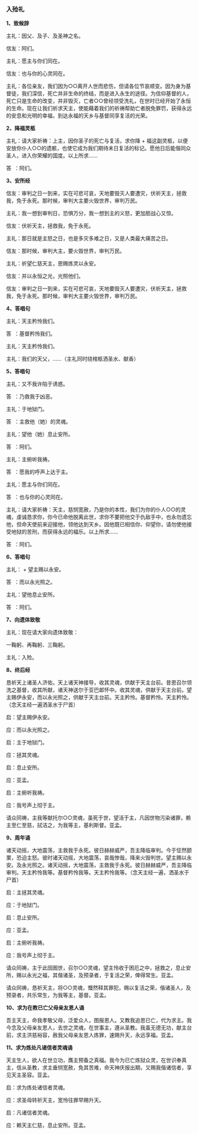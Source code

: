 ### **入殓礼**

**1、致候辞**

主礼：因父、及子、及圣神之名。

信友：阿们。

主礼：愿主与你们同在。

信友：也与你的心灵同在。

主礼：各位亲友，我们因为○○离开人世而悲伤，但请各位节哀顺变。因为身为基督徒，我们深信，死亡并非生命的终结，而是进入永生的途径。为信仰基督的人，死亡只是生命的改变，并非毁灭，亡者○○曾经领受洗礼，在世时已经开始了永恒的生命。现在让我们祈求天主，使能藉着我们的祈祷帮助亡者脱免罪罚，获得永远的安息和光明的幸福，到达永福的天乡与基督同享复活的光荣。

**2、降福灵柩**

主礼：请大家祈祷：上主，因你圣子的死亡与复活，求你降 + 福这副灵柩，以便安放你仆人○○的遗骸，也使它成为我们期待末日复活的标记。愿他日后能偕同众圣人，进入你荣耀的国度。以上所求……

答  ：阿们。

**3、安所经**

信友：审判之日一到来，实在可悲可哀，天地要毁灭人要遭灾，伏祈天主，拯救我，免于永死。那时候，审判大主要火毁世界，审判万民。

主礼：我一想到审判日，恐惧万分，我一想到主的义怒，更加胆战心又惊。

信友：伏祈天主，拯救我，免于永死。

主礼：那日就是主怒之日，也是多灾多难之日，又是人类最大痛苦之日。

信友：那时候，审判大主，要火毁世界，审判万民。

主礼：祈望仁慈天主，恩赐炼灵以永安。

信友：并以永恒之光，光照他们。

信友：审判之日一到来，实在可悲可哀，天地要毁灭人要遭灾，伏祈天主，拯救我，免于永死。那时候，审判大主要火毁世界，审判万民。

**4、答唱句**

主礼：天主矜怜我们。

答  ：基督矜怜我们。

主礼：天主矜怜我们。

主礼：我们的天父，……（主礼同时绕棺柩洒圣水、献香）

**5、答唱句**

主礼：又不我许陷于诱惑。

答  ：乃救我于凶恶。

主礼：于地狱门。

答  ：主救他（她）的灵魂。

主礼：望他（她）息止安所。

答  ：阿们。

主礼：主俯听我祷。

答  ：愿我的呼声上达于主。

主礼：愿主与你们同在。

答  ：也与你的心灵同在。

主礼：请大家祈祷：天主，慈悯宽赦，乃是你的本性，我们为你的仆人○○的灵魂，虔诚恳求你，你今已命他脱离此世，求你不要把他交于仇敌手中，也永勿遗忘他，但命天使前来迎接他，领他达到天乡。因他既已相信你、仰望你，请勿使他接受地狱的苦刑，而获得永远的福乐。以上所求……

答  ：阿们。

**6、答唱句**

主礼： + 望主赐以永安。

答  ：而以永光照之。

主礼：望他息止安所。

答  ：阿们。

**7、向遗体致敬**

主礼：现在请大家向遗体致敬：

一鞠躬、再鞠躬、三鞠躬。

主礼：入殓。

**8、终后经**

恳祈天上诸圣人济佑，天上诸天神接导，收其灵魂，供献于天主台前。昔恩召尔领洗之基督，收其所献，诸天神送尔于亚巴郞怀中。收其灵魂，供献于天主台前。望主赐伊永安，而以永光照之，供献于天主台前。天主矜怜。基督矜怜。天主矜怜。（念天主经一遍洒圣水于尸首）

启：望主赐伊永安。

应：而以永光照之。

启：主于地狱门。

应：拯其灵魂。

启：息止安所。

应：亚孟。

启：主俯听我祷。

应：我号声上彻于主。

请众同祷，主我等献托尔○○灵魂，虽死于世，望活于主，凡因世物污染诸罪，赖主至仁至慈，拭洁之，为我等主，基利斯督。亚孟。

**9、周年诵**

诸天动摇，大地震荡，主救我于永死。彼日赫赫威严，吾主降临审判。今于怔然颤栗，恐迫主怒。彼时诸天动摇，大地震荡，哀哉惨哉，降来火毁判世。望主赐以永安。及永光照之。诸天动摇，大地震荡，主救我于永死。彼日赫赫威严，吾主降临审判。天主矜怜我等。基督矜怜我等。天主矜怜我等。（念天主经一遍，洒圣水于尸首）

启：主拯其灵魂。

应：于地狱门。

启：息止安所。

应：亚孟。

启：主俯听我祷。

应：我号声上彻于主。

请众同祷，主于此囹圄世，召尔○○灵魂，望主怜收于困厄之中，拯救之，息止安所，赐以永光之福，其偕诸圣，及预录者，于复活之荣，俾得常生。亚孟。

请众同祷，恳祈天主，将○○灵魂，慨然释其罪犯，赐以复活之荣，偕诸圣人，及预录者，共乐常生，为我等主，基督。亚孟。

**10、求为在教已亡父母亲友恩人诵**

吾主天主，命我孝敬父母，泛爱众人，图报恩人。又教我追思已亡，代为求主。我今念及父母亲友恩人，去世之灵魂，在世事主，遵从圣教。我虽无德无功，献主台前，求主洪慈裕容，赦我父母亲友恩人炼罪，速赐升天，永远享福。亚孟。

**11、求为炼处凡诸信者灵魂诵**

天主生人，欲人在世立功，膺主预备之真福。我今为已亡炼狱众灵，在世识奉真主，信从圣教，求主垂悯宽赦，免其苦难，命天神庆报出期，又赐我偕诸信者，享见天主圣容。亚孟。

启：求为炼处诸信者灵魂。

应：求圣母转祈天主，宽怜往罪早赐升天。

启：凡诸信者灵魂。

应：赖天主仁慈，息止安所。亚孟。